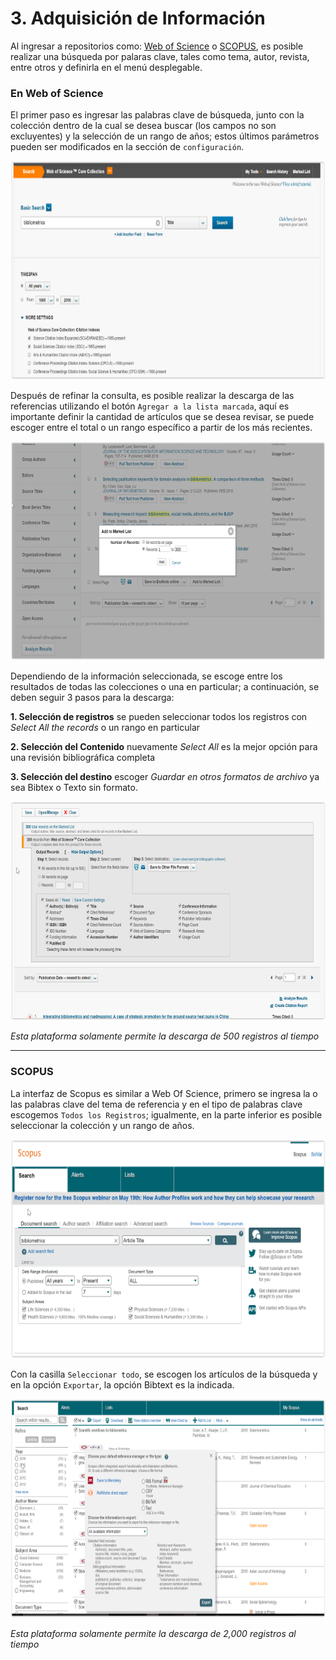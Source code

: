 # 3. Adquisición de Información

Al ingresar a repositorios como: [Web of Science](http://webofknowledge.com) o [SCOPUS](http://scopus.com), es posible realizar una búsqueda por palaras clave, tales como tema, autor, revista, entre otros y definirla en el menú desplegable. 

### En Web of Science

El primer paso es ingresar las palabras clave de búsqueda, junto con la colección dentro de la cual se desea buscar (los campos no son excluyentes) y la selección de un rango de años; estos últimos parámetros pueden ser modificados en la sección de `configuración`.

<p align="center">
  <img height="350" src="/images/wok1.png">
</p>

Después de refinar la consulta, es posible realizar la descarga de las referencias utilizando el botón `Agregar a la lista marcada`, aquí es importante definir la cantidad de artículos que se desea revisar, se puede escoger entre el total o un rango específico a partir de los más recientes.

<p align="center">
  <img height="350" src="/images/wok2.png">
</p>

Dependiendo de la información seleccionada, se escoge entre los resultados de todas las colecciones o una en particular; a continuación, se deben seguir 3 pasos para la descarga: 

**1. Selección de registros** se pueden seleccionar todos los registros con *Select All the records* o un rango en particular

**2. Selección del Contenido** nuevamente *Select All* es la mejor opción para una revisión bibliográfica completa

**3. Selección del destino** escoger *Guardar en otros formatos de archivo* ya sea Bibtex o Texto sin formato.

<p align="center">
  <img height="350" src="/images/wok3.png">
</p>

*Esta plataforma solamente permite la descarga de 500 registros al tiempo*

_________________________________________
### SCOPUS

La interfaz de Scopus es similar a Web Of Science, primero se ingresa la o las palabras clave del tema de referencia y en el tipo de palabras clave escogemos `Todos los Registros`; igualmente, en la parte inferior es posible seleccionar la colección y un rango de años.

<p align="center">
  <img height="350" src="/images/scopus1.png">
</p>

Con la casilla `Seleccionar todo`, se escogen los artículos de la búsqueda y en la opción `Exportar`, la opción Bibtext es la indicada.

<p align="center">
  <img height="350" src="/images/scopus2.png">
</p>

*Esta plataforma solamente permite la descarga de 2,000 registros al tiempo*

